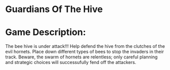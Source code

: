 # Guardians Of The Hive

# Game Description: 

The bee hive is under attack!!! Help defend the hive from the clutches of the evil hornets. Place down different types of bees to stop the invaders in their track. Beware, the swarm of hornets are relentless; only careful planning and strategic choices will successufully fend off the attackers. 

